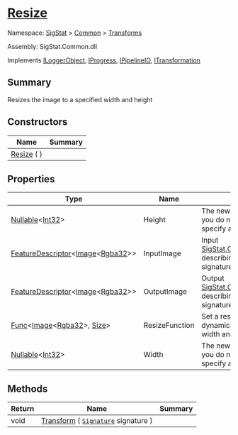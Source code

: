 # [Resize](./Resize.md)

Namespace: [SigStat]() > [Common](./../README.md) > [Transforms](./README.md)

Assembly: SigStat.Common.dll

Implements [ILoggerObject](./../ILoggerObject.md), [IProgress](./../Helpers/IProgress.md), [IPipelineIO](./../Pipeline/IPipelineIO.md), [ITransformation](./../ITransformation.md)

## Summary
Resizes the image to a specified width and height

## Constructors

| Name | Summary | 
| --- | --- | 
| [Resize](./../../../ctor/Resize-100663716.md) (  ) |  | 


## Properties

| Type | Name | Summary | 
| --- | --- | --- | 
| [Nullable](https://docs.microsoft.com/en-us/dotnet/api/System.Nullable-1)\<[Int32](https://docs.microsoft.com/en-us/dotnet/api/System.Int32)> | Height | The new height. Leave it as null, if you do not want to explicitly specify a given height | 
| [FeatureDescriptor](./../FeatureDescriptor-1.md)\<[Image](./Resize.md)\<[Rgba32](./Resize.md)>> | InputImage | Input [SigStat.Common.FeatureDescriptor](./FeatureDescriptor.md) describing the image of the signature | 
| [FeatureDescriptor](./../FeatureDescriptor-1.md)\<[Image](./Resize.md)\<[Rgba32](./Resize.md)>> | OutputImage | Output [SigStat.Common.FeatureDescriptor](./FeatureDescriptor.md) describing the resized image of the signature | 
| [Func](https://docs.microsoft.com/en-us/dotnet/api/System.Func-2)\<[Image](./Resize.md)\<[Rgba32](./Resize.md)>, [Size](./Resize.md)> | ResizeFunction | Set a resize function if you want to dynamically calculate the new width and height of the image | 
| [Nullable](https://docs.microsoft.com/en-us/dotnet/api/System.Nullable-1)\<[Int32](https://docs.microsoft.com/en-us/dotnet/api/System.Int32)> | Width | The new width. Leave it as null, if you do not want to explicitly specify a given width | 


## Methods

| Return | Name | Summary | 
| --- | --- | --- | 
| void | [Transform](./Methods/Resize-100663714.md) ( [`Signature`](./../Signature.md) signature ) |  | 


